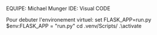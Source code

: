 EQUIPE: Michael Munger
IDE: Visual CODE

Pour debuter l'environement virtuel:
    set FLASK_APP=run.py
    $env:FLASK_APP = "run.py"
    cd .venv/Scripts/
    .\activate
